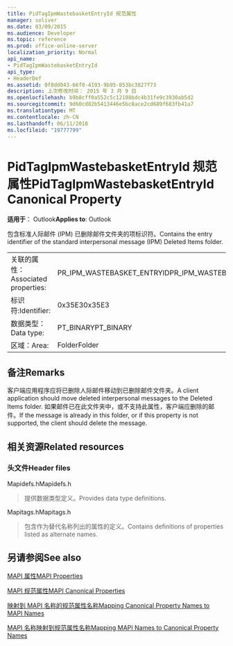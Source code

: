 ```yaml
---
title: PidTagIpmWastebasketEntryId 规范属性
manager: soliver
ms.date: 03/09/2015
ms.audience: Developer
ms.topic: reference
ms.prod: office-online-server
localization_priority: Normal
api_name:
- PidTagIpmWastebasketEntryId
api_type:
- HeaderDef
ms.assetid: 0f8dd043-66f0-4193-9b95-853bc3827f73
description: 上次修改时间： 2015 年 3 月 9 日
ms.openlocfilehash: b9b8cff0a552c5c12108bdc4b31fe9c3930ab5d2
ms.sourcegitcommit: 9d60cd82b5413446e5bc8ace2cd689f683fb41a7
ms.translationtype: MT
ms.contentlocale: zh-CN
ms.lasthandoff: 06/11/2018
ms.locfileid: "19777799"
---
```

# <a name="pidtagipmwastebasketentryid-canonical-property"></a><span data-ttu-id="3ccef-103">PidTagIpmWastebasketEntryId 规范属性</span><span class="sxs-lookup"><span data-stu-id="3ccef-103">PidTagIpmWastebasketEntryId Canonical Property</span></span>

  
  
<span data-ttu-id="3ccef-104">**适用于**： Outlook</span><span class="sxs-lookup"><span data-stu-id="3ccef-104">**Applies to**: Outlook</span></span> 
  
<span data-ttu-id="3ccef-105">包含标准人际邮件 (IPM) 已删除邮件文件夹的项标识符。</span><span class="sxs-lookup"><span data-stu-id="3ccef-105">Contains the entry identifier of the standard interpersonal message (IPM) Deleted Items folder.</span></span> 
  
|||
|:-----|:-----|
|<span data-ttu-id="3ccef-106">关联的属性：</span><span class="sxs-lookup"><span data-stu-id="3ccef-106">Associated properties:</span></span>  <br/> |<span data-ttu-id="3ccef-107">PR_IPM_WASTEBASKET_ENTRYID</span><span class="sxs-lookup"><span data-stu-id="3ccef-107">PR_IPM_WASTEBASKET_ENTRYID</span></span>  <br/> |
|<span data-ttu-id="3ccef-108">标识符:</span><span class="sxs-lookup"><span data-stu-id="3ccef-108">Identifier:</span></span>  <br/> |<span data-ttu-id="3ccef-109">0x35E3</span><span class="sxs-lookup"><span data-stu-id="3ccef-109">0x35E3</span></span>  <br/> |
|<span data-ttu-id="3ccef-110">数据类型：</span><span class="sxs-lookup"><span data-stu-id="3ccef-110">Data type:</span></span>  <br/> |<span data-ttu-id="3ccef-111">PT_BINARY</span><span class="sxs-lookup"><span data-stu-id="3ccef-111">PT_BINARY</span></span>  <br/> |
|<span data-ttu-id="3ccef-112">区域：</span><span class="sxs-lookup"><span data-stu-id="3ccef-112">Area:</span></span>  <br/> |<span data-ttu-id="3ccef-113">Folder</span><span class="sxs-lookup"><span data-stu-id="3ccef-113">Folder</span></span>  <br/> |
   
## <a name="remarks"></a><span data-ttu-id="3ccef-114">备注</span><span class="sxs-lookup"><span data-stu-id="3ccef-114">Remarks</span></span>

<span data-ttu-id="3ccef-115">客户端应用程序应将已删除人际邮件移动到已删除邮件文件夹。</span><span class="sxs-lookup"><span data-stu-id="3ccef-115">A client application should move deleted interpersonal messages to the Deleted Items folder.</span></span> <span data-ttu-id="3ccef-116">如果邮件已在此文件夹中，或不支持此属性，客户端应删除的邮件。</span><span class="sxs-lookup"><span data-stu-id="3ccef-116">If the message is already in this folder, or if this property is not supported, the client should delete the message.</span></span> 
  
## <a name="related-resources"></a><span data-ttu-id="3ccef-117">相关资源</span><span class="sxs-lookup"><span data-stu-id="3ccef-117">Related resources</span></span>

### <a name="header-files"></a><span data-ttu-id="3ccef-118">头文件</span><span class="sxs-lookup"><span data-stu-id="3ccef-118">Header files</span></span>

<span data-ttu-id="3ccef-119">Mapidefs.h</span><span class="sxs-lookup"><span data-stu-id="3ccef-119">Mapidefs.h</span></span>
  
> <span data-ttu-id="3ccef-120">提供数据类型定义。</span><span class="sxs-lookup"><span data-stu-id="3ccef-120">Provides data type definitions.</span></span>
    
<span data-ttu-id="3ccef-121">Mapitags.h</span><span class="sxs-lookup"><span data-stu-id="3ccef-121">Mapitags.h</span></span>
  
> <span data-ttu-id="3ccef-122">包含作为替代名称列出的属性的定义。</span><span class="sxs-lookup"><span data-stu-id="3ccef-122">Contains definitions of properties listed as alternate names.</span></span>
    
## <a name="see-also"></a><span data-ttu-id="3ccef-123">另请参阅</span><span class="sxs-lookup"><span data-stu-id="3ccef-123">See also</span></span>



[<span data-ttu-id="3ccef-124">MAPI 属性</span><span class="sxs-lookup"><span data-stu-id="3ccef-124">MAPI Properties</span></span>](mapi-properties.md)
  
[<span data-ttu-id="3ccef-125">MAPI 规范属性</span><span class="sxs-lookup"><span data-stu-id="3ccef-125">MAPI Canonical Properties</span></span>](mapi-canonical-properties.md)
  
[<span data-ttu-id="3ccef-126">映射到 MAPI 名称的规范属性名称</span><span class="sxs-lookup"><span data-stu-id="3ccef-126">Mapping Canonical Property Names to MAPI Names</span></span>](mapping-canonical-property-names-to-mapi-names.md)
  
[<span data-ttu-id="3ccef-127">MAPI 名称映射到规范属性名称</span><span class="sxs-lookup"><span data-stu-id="3ccef-127">Mapping MAPI Names to Canonical Property Names</span></span>](mapping-mapi-names-to-canonical-property-names.md)

